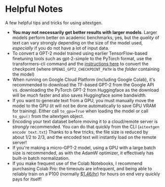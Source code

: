 # Helpful Notes

A few helpful tips and tricks for using aitextgen.

- **You may not necessarily get better results with larger models**. Larger models perform better on academic benchmarks, yes, but the _quality_ of text can vary strongly depending on the size of the model used, _especially_ if you do not have a lot of input data.
- To convert a GPT-2 model trained using earlier TensorFlow-based finetuning tools such as gpt-2-simple to the PyTorch format, use the transformers-cli command and the [instructions here](https://huggingface.co/transformers/converting_tensorflow_models.html) to convert the checkpoint (where `OPENAI_GPT2_CHECKPOINT_PATH` is the _folder_ containing the model)
- When running on Google Cloud Platform (including Google Colab), it's recommended to download the TF-based GPT-2 from the Google API vs. downloading the PyTorch GPT-2 from Huggingface as the download will be _much_ faster and also saves Huggingface some bandwidth.
- If you want to generate text from a GPU, you must manually move the model to the GPU (it will not be done automatically to save GPU VRAM for training). Either call `to_gpu=True` when loading the model or call `to_gpu()` from the aitextgen object.
- Encoding your text dataset before moving it to a cloud/remote server is _strongly_ recommended. You can do that quickly from the CLI (`aitextgen encode text.txt`) Thanks to a few tricks, the file size is reduced by about 1/2 to 2/3, and the encoded text will instantly load on the remote server!
- If you're making a micro-GPT-2 model, using a GPU with a large batch size is recommended, as with the AdamW optimizer, it effectively has built-in batch normalization.
- If you make frequent use of the Colab Notebooks, I recommend purchasing Colab Pro: the timeouts are infrequent, and being able to reliably train on a P100 (normally [\$1.46/hr](https://cloud.google.com/compute/gpus-pricing)) for hours on end very quickly pays for itself!
